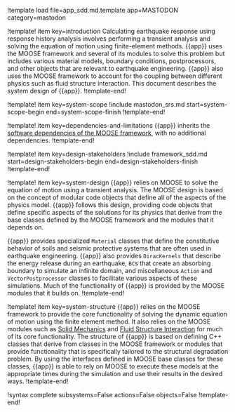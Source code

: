 !template load file=app_sdd.md.template app=MASTODON category=mastodon

!template! item key=introduction
Calculating earthquake response using response history analysis involves performing a transient analysis and solving the equation of motion using finite-element methods. {{app}} uses the MOOSE framework and several of its modules to solve this problem but includes various material models, boundary conditions, postprocessors, and other objects that are relevant to earthquake engineering. {{app}} also uses the MOOSE framework to account for the coupling between different physics such as fluid structure interaction. This document describes the system design of {{app}}.
!template-end!

!template! item key=system-scope
!include mastodon_srs.md start=system-scope-begin end=system-scope-finish
!template-end!

!template! item key=dependencies-and-limitations
{{app}} inherits the
[software dependencies of the MOOSE framework](framework_sdd.md#dependencies-and-limitations),
with no additional dependencies.
!template-end!

!template! item key=design-stakeholders
!include framework_sdd.md start=design-stakeholders-begin end=design-stakeholders-finish
!template-end!

!template! item key=system-design
{{app}} relies on MOOSE to solve the equation of motion using a transient analysis. The MOOSE design is based on the concept of modular code objects that define all of the aspects of the physics model. {{app}} follows
this design, providing code objects that define specific aspects of the
solutions for its physics that derive from the base classes defined by the
MOOSE framework and the modules that it depends on.

{{app}} provides specialized `Material` classes that define the constitutive behavior of soils and seismic protective systems that are often used in earthquake engineering. {{app}} also provides `DiracKernels` that describe the energy release during an earthquake, `BC`s that create an absorbing boundary to simulate an infinite domain, and miscellaneous `Action` and
`VectorPostprocessor` classes to facilitate various aspects of these simulations. Much of the functionality of {{app}} is provided by the MOOSE modules that it builds on.
!template-end!

!template! item key=system-structure
{{app}} relies on the MOOSE framework to provide the core functionality of
solving the dynamic equation of motion using the finite element method. It also relies
on the MOOSE modules such as [Solid Mechanics](solid_mechanics/index.md) and
[Fluid Structure Interaction](fsi/index.md) for much of its core functionality.
The structure of {{app}} is based on defining C++ classes that derive from
classes in the MOOSE framework or modules that provide functionality that is
specifically tailored to the structural degradation problem. By using the
interfaces defined in MOOSE base classes for these classes, {{app}} is able to
rely on MOOSE to execute these models at the appropriate times during the
simulation and use their results in the desired ways.
!template-end!

!syntax complete subsystems=False actions=False objects=False
!template-end!

